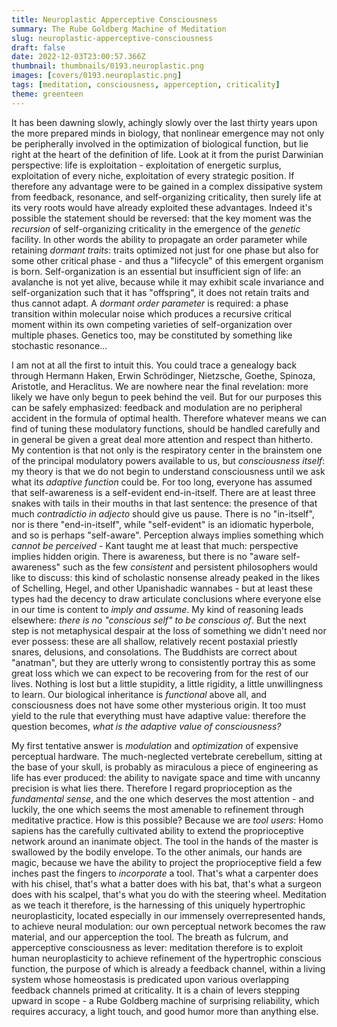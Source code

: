 ```yaml
---
title: Neuroplastic Apperceptive Consciousness
summary: The Rube Goldberg Machine of Meditation
slug: neuroplastic-apperceptive-consciousness
draft: false
date: 2022-12-03T23:00:57.366Z
thumbnail: thumbnails/0193.neuroplastic.png
images: [covers/0193.neuroplastic.png]
tags: [meditation, consciousness, apperception, criticality]
theme: greenteen
---
```


It has been dawning slowly, achingly slowly over the last thirty years upon the more prepared minds in biology, that nonlinear emergence may not only be peripherally involved in the optimization of biological function, but lie right at the heart of the definition of life. Look at it from the purist Darwinian perspective: life is exploitation - exploitation of energetic surplus, exploitation of every niche, exploitation of every strategic position. If therefore any advantage were to be gained in a complex dissipative system from feedback, resonance, and self-organizing criticality, then surely life at its very roots would have already exploited these advantages. Indeed it's possible the statement should be reversed: that the key moment was the *recursion* of self-organizing criticality in the emergence of the *genetic* facility. In other words the ability to propagate an order parameter while retaining *dormant traits*: traits optimized not just for one phase but also for some other critical phase - and thus a "lifecycle" of this emergent organism is born. Self-organization is an essential but insufficient sign of life: an avalanche is not yet alive, because while it may exhibit scale invariance and self-organization such that it has "offspring", it does not retain traits and thus cannot adapt. A *dormant order parameter* is required: a phase transition within molecular noise which produces a recursive critical moment within its own competing varieties of self-organization over multiple phases. Genetics too, may be constituted by something like stochastic resonance...

I am not at all the first to intuit this. You could trace a genealogy back through Hermann Haken, Erwin Schrödinger, Nietzsche, Goethe, Spinoza, Aristotle, and Heraclitus. We are nowhere near the final revelation: more likely we have only begun to peek behind the veil. But for our purposes this can be safely emphasized: feedback and modulation are no peripheral accident in the formula of optimal health. Therefore whatever means we can find of tuning these modulatory functions, should be handled carefully and in general be given a great deal more attention and respect than hitherto. My contention is that not only is the respiratory center in the brainstem one of the principal modulatory powers available to us, but *consciousness itself*: my theory is that we do not begin to understand consciousness until we ask what its *adaptive function* could be. For too long, everyone has assumed that self-awareness is a self-evident end-in-itself. There are at least three snakes with tails in their mouths in that last sentence: the presence of that much *contradictio in adjecto* should give us pause. There is no "in-itself", nor is there "end-in-itself", while "self-evident" is an idiomatic hyperbole, and so is perhaps "self-aware". Perception always implies something which *cannot be perceived* - Kant taught me at least that much: perspective implies hidden origin. There is awareness, but there is no "aware self-awareness" such as the few *consistent* and persistent philosophers would like to discuss: this kind of scholastic nonsense already peaked in the likes of Schelling, Hegel, and other Upanishadic wannabes - but at least these types had the decency to draw articulate conclusions where everyone else in our time is content to *imply and assume*. My kind of reasoning leads elsewhere: *there is no "conscious self" to be conscious of*. But the next step is not metaphysical despair at the loss of something we didn't need nor ever possess: these are all shallow, relatively recent postaxial priestly snares, delusions, and consolations. The Buddhists are correct about "anatman", but they are utterly wrong to consistently portray this as some great loss which we can expect to be recovering from for the rest of our lives. Nothing is lost but a little stupidity, a little rigidity, a little unwillingness to learn. Our biological inheritance is *functional* above all, and consciousness does not have some other mysterious origin. It too must yield to the rule that everything must have adaptive value: therefore the question becomes, *what is the adaptive value of consciousness?*

My first tentative answer is *modulation* and *optimization* of expensive perceptual hardware. The much-neglected vertebrate cerebellum, sitting at the base of your skull, is probably as miraculous a piece of engineering as life has ever produced: the ability to navigate space and time with uncanny precision is what lies there. Therefore I regard proprioception as the *fundamental sense*, and the one which deserves the most attention - and luckily, the one which seems the most amenable to refinement through meditative practice. How is this possible? Because we are *tool users*: Homo sapiens has the carefully cultivated ability to extend the proprioceptive network around an inanimate object. The tool in the hands of the master is swallowed by the bodily envelope. To the other animals, our hands are magic, because we have the ability to project the proprioceptive field a few inches past the fingers to *incorporate* a tool. That's what a carpenter does with his chisel, that's what a batter does with his bat, that's what a surgeon does with his scalpel, that's what you do with the steering wheel. Meditation as we teach it therefore, is the harnessing of this uniquely hypertrophic neuroplasticity, located especially in our immensely overrepresented hands, to achieve neural modulation: our own perceptual network becomes the raw material, and our apperception the tool. The breath as fulcrum, and apperceptive consciousness as lever: meditation therefore is to exploit human neuroplasticity to achieve refinement of the hypertrophic conscious function, the purpose of which is already a feedback channel, within a living system whose homeostasis is predicated upon various overlapping feedback channels primed at criticality. It is a chain of levers stepping upward in scope - a Rube Goldberg machine of surprising reliability, which requires accuracy, a light touch, and good humor more than anything else.
